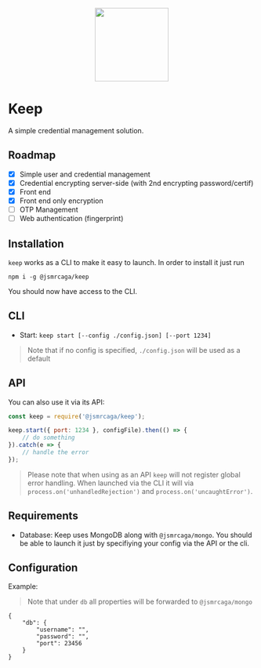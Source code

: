 <p align="center"><img width="150px" src="https://42f2671d685f51e10fc6-b9fcecea3e50b3b59bdc28dead054ebc.ssl.cf5.rackcdn.com/illustrations/vault_9cmw.svg"/></p>

# Keep

A simple credential management solution.

## Roadmap
* [X] Simple user and credential management
* [X] Credential encrypting server-side (with 2nd encrypting password/certif)
* [X] Front end
* [X] Front end only encryption
* [ ] OTP Management
* [ ] Web authentication (fingerprint)

## Installation
`keep` works as a CLI to make it easy to launch. In order to install it just run

`npm i -g @jsmrcaga/keep`

You should now have access to the CLI.

## CLI
* Start:
`keep start [--config ./config.json] [--port 1234]`

> Note that if no config is specified, `./config.json` will be used as a default

## API
You can also use it via its API:

```js
const keep = require('@jsmrcaga/keep');

keep.start({ port: 1234 }, configFile).then(() => {
	// do something
}).catch(e => {
	// handle the error
});
```

> Please note that when using as an API `keep` will not register global
> error handling. When launched via the CLI it will via `process.on('unhandledRejection')` and `process.on('uncaughtError')`.

## Requirements
* Database:
Keep uses MongoDB along with `@jsmrcaga/mongo`. You should be able to launch it just by specifiying your config via the API or the cli.

## Configuration
Example:

> Note that under `db` all properties will be forwarded to `@jsmrcaga/mongo`

```
{
	"db": {
		"username": "",
		"password": "",
		"port": 23456
	}
}
```


